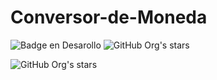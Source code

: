 # Conversor-de-Moneda
![Badge en Desarollo](https://img.shields.io/badge/STATUS-EN%20DESAROLLO-green)
![GitHub Org's stars](https://img.shields.io/badge/licence-MIT-brightgreen)

![GitHub Org's stars](https://img.shields.io/badge/version-1.0-blue)